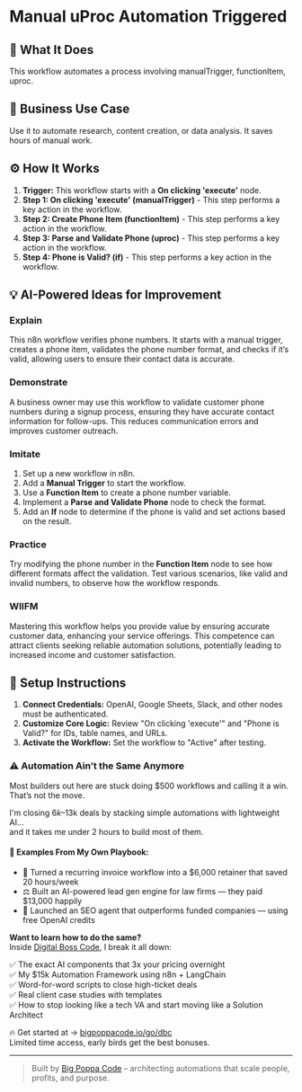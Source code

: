 # Manual uProc Automation Triggered

## 🚀 What It Does
This workflow automates a process involving manualTrigger, functionItem, uproc.

## 💼 Business Use Case
Use it to automate research, content creation, or data analysis. It saves hours of manual work.

## ⚙️ How It Works
1.  **Trigger:** This workflow starts with a **On clicking 'execute'** node.
2. **Step 1: On clicking 'execute' (manualTrigger)** - This step performs a key action in the workflow.
3. **Step 2: Create Phone Item (functionItem)** - This step performs a key action in the workflow.
4. **Step 3: Parse and Validate Phone (uproc)** - This step performs a key action in the workflow.
5. **Step 4: Phone is Valid? (if)** - This step performs a key action in the workflow.

## 💡 AI-Powered Ideas for Improvement
### Explain
This n8n workflow verifies phone numbers. It starts with a manual trigger, creates a phone item, validates the phone number format, and checks if it’s valid, allowing users to ensure their contact data is accurate.

### Demonstrate
A business owner may use this workflow to validate customer phone numbers during a signup process, ensuring they have accurate contact information for follow-ups. This reduces communication errors and improves customer outreach.

### Imitate
1. Set up a new workflow in n8n.
2. Add a **Manual Trigger** to start the workflow.
3. Use a **Function Item** to create a phone number variable.
4. Implement a **Parse and Validate Phone** node to check the format.
5. Add an **If** node to determine if the phone is valid and set actions based on the result.

### Practice
Try modifying the phone number in the **Function Item** node to see how different formats affect the validation. Test various scenarios, like valid and invalid numbers, to observe how the workflow responds.

### WIIFM
Mastering this workflow helps you provide value by ensuring accurate customer data, enhancing your service offerings. This competence can attract clients seeking reliable automation solutions, potentially leading to increased income and customer satisfaction.

## 🔧 Setup Instructions
1. **Connect Credentials:** OpenAI, Google Sheets, Slack, and other nodes must be authenticated.
2. **Customize Core Logic:** Review "On clicking 'execute'" and "Phone is Valid?" for IDs, table names, and URLs.
3. **Activate the Workflow:** Set the workflow to "Active" after testing.

### ⚠️ Automation Ain’t the Same Anymore

Most builders out here are stuck doing $500 workflows and calling it a win.  
That’s not the move.  

I'm closing $6k–$13k deals by stacking simple automations with lightweight AI...  
and it takes me under 2 hours to build most of them.

#### 🧠 Examples From My Own Playbook:
- 🔁 Turned a recurring invoice workflow into a $6,000 retainer that saved 20 hours/week  
- ⚖️ Built an AI-powered lead gen engine for law firms — they paid $13,000 happily  
- 🚀 Launched an SEO agent that outperforms funded companies — using free OpenAI credits  

**Want to learn how to do the same?**  
Inside [Digital Boss Code](https://bigpoppacode.io/go/dbc), I break it all down:

✅ The exact AI components that 3x your pricing overnight  
✅ My $15k Automation Framework using n8n + LangChain  
✅ Word-for-word scripts to close high-ticket deals  
✅ Real client case studies with templates  
✅ How to stop looking like a tech VA and start moving like a Solution Architect  

🔥 Get started at → [bigpoppacode.io/go/dbc](https://bigpoppacode.io/go/dbc)  
Limited time access, early birds get the best bonuses.

---
> Built by [Big Poppa Code](https://bigpoppacode.io) – architecting automations that scale people, profits, and purpose.
